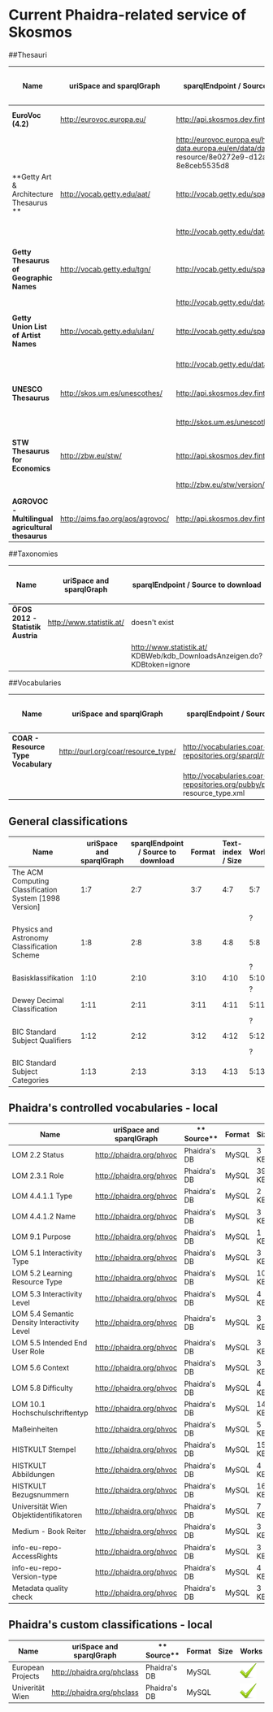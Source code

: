 # Current Phaidra-related service of Skosmos

##Thesauri

| **Name** | **uriSpace and sparqlGraph** | **sparqlEndpoint / Source to download** |**Format** | **Text-index / TDB Size** | **Works** |
| -- | -- | -- | -- | -- | -- |
| **EuroVoc (4.2)**| http://eurovoc.europa.eu/ |  http://api.skosmos.dev.finto.fi/sparql | SKOS | Yes  |  online ![](Images/tick.png) |
| | | http://eurovoc.europa.eu/http://open-data.europa.eu/en/data/dataset/eurovoc/ resource/8e0272e9-d12a-4e78-9fe7-8e8ceb5535d8 |.rdf |  900 MB | local ![](Images/tick.png) |
| **Getty Art & Architecture Thesaurus ** |http://vocab.getty.edu/aat/ | http://vocab.getty.edu/sparql | SKOS | *No* | online ![](Images/delete.png) |
| | | http://vocab.getty.edu/dataset/aat/full.zip | .nt | 5,9 GB | local ![](Images/tick.png)|  
| **Getty Thesaurus of Geographic Names** | http://vocab.getty.edu/tgn/ | http://vocab.getty.edu/sparql | SKOS | *No* | online ![](Images/delete.png)| 
| | | http://vocab.getty.edu/dataset/tgn/full.zip | .nt |69 GB |  ![](Images/tick.png) |
| **Getty Union List of Artist Names** | http://vocab.getty.edu/ulan/ | http://vocab.getty.edu/sparql | SKOS | *No* | online ![](Images/delete.png)| 
| | | http://vocab.getty.edu/dataset/ulan/full.zip | .nt |16 GB | local ![](Images/tick.png) |
|  **UNESCO Thesaurus** | http://skos.um.es/unescothes/ | http://api.skosmos.dev.finto.fi/sparql | SKOS | Yes | online ![](Images/tick.png) |
|  |   | http://skos.um.es/unescothes/ |  .rdf| 320 MB  | local ![](Images/tick.png) |
| **STW Thesaurus for Economics** | http://zbw.eu/stw/ | http://api.skosmos.dev.finto.fi/sparql | SKOS | Yes  |![](Images/tick.png) |
| | | http://zbw.eu/stw/version/latest/about | .rdf / .nt / .ttl | ![](Images/question_mark.png) |  local ![](Images/question_mark.png)|
| **AGROVOC - Multilingual agricultural thesaurus** | http://aims.fao.org/aos/agrovoc/ | http://api.skosmos.dev.finto.fi/sparql | SKOS | Yes | online ![](Images/tick.png) |


##Taxonomies

| **Name** | **uriSpace and sparqlGraph** | **sparqlEndpoint / Source to download** |**Format** | **Text-index / TDB Size** | **Works** |
| -- | -- | -- | -- | -- | -- |
| **ÖFOS 2012 - Statistik Austria** | http://www.statistik.at/ | doesn't exist | -  | - | online ![](Images/delete.png)  | 
|  |  | http://www.statistik.at/ KDBWeb/kdb_DownloadsAnzeigen.do?KDBtoken=ignore | CSV, PDF, XLS | 900 MB  | local ![](Images/tick.png)  |

##Vocabularies

| **Name** | **uriSpace and sparqlGraph** | **sparqlEndpoint / Source to download** |**Format** | **Text-index / TDB Size** | **Works** |
| -- | -- | -- | -- | -- | -- |
| **COAR - Resource Type Vocabulary** |  http://purl.org/coar/resource_type/ | http://vocabularies.coar-repositories.org/sparql/repositories/coar | *SKOS-XL* | ![](Images/question_mark.png) | online ![](Images/delete.png) |
| | | http://vocabularies.coar-repositories.org/pubby/page/ resource_type.xml | SKOS-XL (converted) | 60 MB  | local ![](Images/tick.png) |

## General classifications

| **Name** | **uriSpace and sparqlGraph** | **sparqlEndpoint / Source to download** |**Format** | **Text-index / Size** | **Works** |
| -- | -- | -- | -- | -- | -- |
| The ACM Computing Classification System [1998 Version]| 1:7 | 2:7 | 3:7 | 4:7 | 5:7 | 
|  |  |  |  |  | ? |
|Physics and Astronomy Classification Scheme| 1:8 | 2:8 | 3:8 | 4:8 | 5:8 |
|  |  |  |  |  | ? |
| Basisklassifikation | 1:10 | 2:10 | 3:10 | 4:10 | 5:10 |
|  |  |  |  |  | ? |
| Dewey Decimal Classification | 1:11 | 2:11 | 3:11 | 4:11 | 5:11 |
|  |  |  |  |  | ? |
| BIC Standard Subject Qualifiers | 1:12 | 2:12 | 3:12 | 4:12 | 5:12 |
|  |  |  |  |  | ? |
| BIC Standard Subject Categories | 1:13 | 2:13 | 3:13 | 4:13 | 5:13 | 

## Phaidra's controlled vocabularies - local

| **Name** | **uriSpace and sparqlGraph** | ** Source** |**Format** | **Size** | **Works** |
| -- | -- | -- | -- | -- | -- |
| LOM 2.2 Status | http://phaidra.org/phvoc | Phaidra's DB | MySQL | 3 KB  |  ![](Images/tick.png) |
| LOM 2.3.1 Role | http://phaidra.org/phvoc | Phaidra's DB | MySQL | 39 KB |  ![](Images/tick.png) |
| LOM 4.4.1.1 Type | http://phaidra.org/phvoc | Phaidra's DB | MySQL | 2 KB |  ![](Images/tick.png) |
| LOM 4.4.1.2 Name | http://phaidra.org/phvoc | Phaidra's DB | MySQL | 3 KB |  ![](Images/tick.png) |
| LOM 9.1 Purpose | http://phaidra.org/phvoc | Phaidra's DB | MySQL | 1 KB |  ![](Images/tick.png) |
| LOM 5.1 Interactivity Type | http://phaidra.org/phvoc | Phaidra's DB | MySQL | 3 KB |  ![](Images/tick.png) |
| LOM 5.2 Learning Resource Type | http://phaidra.org/phvoc | Phaidra's DB | MySQL | 10 KB |  ![](Images/tick.png) |
| LOM 5.3 Interactivity Level | http://phaidra.org/phvoc | Phaidra's DB | MySQL | 4 KB |  ![](Images/tick.png) |
| LOM 5.4 Semantic Density Interactivity Level | http://phaidra.org/phvoc | Phaidra's DB | MySQL | 3 KB |  ![](Images/tick.png) |
| LOM 5.5 Intended End User Role | http://phaidra.org/phvoc | Phaidra's DB | MySQL | 3 KB  |  ![](Images/tick.png) |
| LOM 5.6 Context | http://phaidra.org/phvoc | Phaidra's DB | MySQL | 3 KB |  ![](Images/tick.png) |
| LOM 5.8 Difficulty | http://phaidra.org/phvoc | Phaidra's DB | MySQL | 4 KB |  ![](Images/tick.png) |
| LOM 10.1 Hochschulschriftentyp | http://phaidra.org/phvoc | Phaidra's DB | MySQL | 14 KB |  ![](Images/tick.png) |
| Maßeinheiten | http://phaidra.org/phvoc | Phaidra's DB | MySQL | 5 KB |  ![](Images/tick.png) |
| HISTKULT Stempel | http://phaidra.org/phvoc | Phaidra's DB | MySQL | 15 KB |  ![](Images/tick.png) |
| HISTKULT Abbildungen | http://phaidra.org/phvoc | Phaidra's DB | MySQL | 4 KB |  ![](Images/tick.png) |
| HISTKULT Bezugsnummern | http://phaidra.org/phvoc | Phaidra's DB | MySQL | 16 KB |  ![](Images/tick.png) |
| Universität Wien Objektidentifikatoren | http://phaidra.org/phvoc | Phaidra's DB | MySQL | 7 KB |  ![](Images/tick.png) |
| Medium - Book Reiter | http://phaidra.org/phvoc | Phaidra's DB | MySQL | 3 KB |  ![](Images/tick.png) |
| info-eu-repo-AccessRights | http://phaidra.org/phvoc | Phaidra's DB | MySQL | 3 KB |  ![](Images/tick.png) |
| info-eu-repo-Version-type | http://phaidra.org/phvoc | Phaidra's DB | MySQL | 4 KB |  ![](Images/tick.png) |
| Metadata quality check | http://phaidra.org/phvoc | Phaidra's DB | MySQL | 3 KB |  ![](Images/tick.png) |



## Phaidra's custom classifications - local

| **Name** | **uriSpace and sparqlGraph** | ** Source** |**Format** | **Size** | **Works** |
| -- | -- | -- | -- | -- | -- |
| European Projects |  http://phaidra.org/phclass | Phaidra's DB | MySQL |  |  ![](Images/tick.png) |
| Univerität Wien |http://phaidra.org/phclass | Phaidra's DB | MySQL |  |  ![](Images/tick.png) |